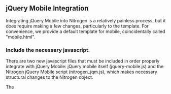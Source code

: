 
## jQuery Mobile Integration

   Integrating jQuery Mobile into Nitrogen is a relatively painless process, but it does require making a few changes, particularly to the template.  For convenience, we provide a default template for mobile, coincidentally called "mobile.html".

### Include the necessary javascript.

   There are two new javascript files that must be included in order properly integrate with jQuery Mobile: jQuery mobile itself (jquery-mobile.js) and the Nitrogen jQuery Mobile script (nitrogen_jqm.js), which makes necessary structural changes to the Nitrogen object.

   The <script> elements in the head should look something like this. Please note that the order of these includes does matter.

```html
   <script type='text/javascript' src='/nitrogen/jquery.js'></script>
   <script type='text/javascript' src='/nitrogen/jquery-mobile.js'></script>
   <script type='text/javascript' src='/nitrogen/nitrogren.js'></script>
   <script type='text/javascript' src='/nitrogen/nitrogen_jqm.js'></script>

```

### Modify the HTML structure to what jQuery mobile expects

   jQuery mobile does some unique things as far as loading scripts, and providing inter-page transitions. However, in order to take advantage of these functionalities, certain strutural changes must happen with your template.

#### Separate the page into a handful of specific divs.

You want to separate the page into three specific divs with a wrapper div.

The wrapper div must have the attributes data-role`"page" and id`"pagediv"

Contained within the Wrapper div are expected three other divs with the data-roles "header", "content" and "footer".

This is demonstrated below:

```html
   <body>
      <div data-role="page" id="pagediv">
         <div data-role="header">
            <h1>[[[page:title()]]]</h1>
         </div>
         <div data-role="content">
            [[[page:body()]]]
         </div>
         <div data-role="footer">
            <h4>[[[page:footer()]]]</h4>
         </div>
      </div>
   </body>

```

#### The script tag with jquery mobile version

   The last step in order to ensure the proper loading of javascript from page to page while using transitions, is to add
   : [[[mobile_script]]]
   to template inside a data-code attribute in the wrapper div.


This is demonstrated below:

```html
   <body>
      <div data-role="page" id="pagediv" data-code="[[[mobile_script]]]">
         <div data-role="header">
            <h1>[[[page:title()]]]</h1>
         </div>
         <div data-role="content">
            [[[page:body()]]]
         </div>
         <div data-role="footer">
            <h4>[[[page:footer()]]]</h4>
         </div>
      </div>
   </body>

```

### The Complete Template

To see the completed jQuery mobile template, check out ./site/templates/mobile.html in your Nitrogen installation, or [see it on github](https://github.com/nitrogen/nitrogen/blob/master/rel/overlay/common/site/templates/mobile.html).

### Dynamically Adding jQuery Mobile Elements in Postbacks

   When adding or updating jQuery mobile elements in Nitrogen postbacks (through the use of `wf:update`, `wf:replace`, etc), you'll want to wire a command that will tell jQuery to scan the page for elements that need rendering.  To do this, somewhere in your postback, make sure to make the following call:

   : wf:defer("$('#pagediv').trigger('create');")

   This will trigger jQuery mobile to scan the page for changes.  You can see a demo of this on
   [Demos section of the website](http://nitrogenproject.com/demos/mobile_controls2).

   **Note:** This will likely be enhanced so that this is not a required step in the future, but for now, as the Mobile elements are still relatively new, this is a required step.

### See Also

 *  [jQuery Mobile Elements](./jquery_mobile.md)

 *  [jQuery Mobile Homepage](http://jquerymobile.com)

